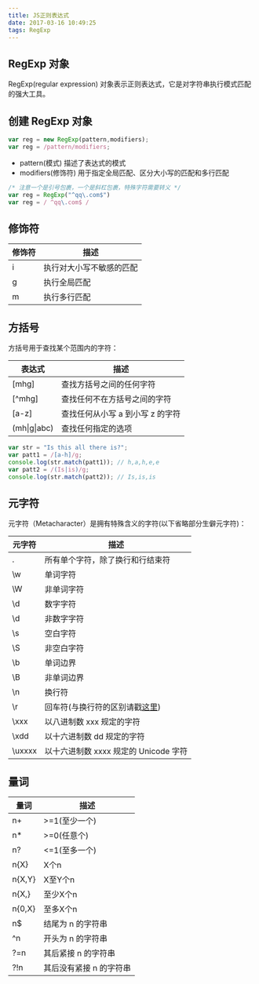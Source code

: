 ```yaml
---
title: JS正则表达式
date: 2017-03-16 10:49:25
tags: RegExp
---
```

## RegExp 对象
RegExp(regular expression) 对象表示正则表达式，它是对字符串执行模式匹配的强大工具。

## 创建 RegExp 对象
```js
var reg = new RegExp(pattern,modifiers);
var reg = /pattern/modifiers;
```
* pattern(模式) 描述了表达式的模式
* modifiers(修饰符) 用于指定全局匹配、区分大小写的匹配和多行匹配

```js
/* 注意一个是引号包裹，一个是斜杠包裹，特殊字符需要转义 */
var reg = RegExp("^qq\.com$")
var reg = / ^qq\.com$ /
```
<!-- more -->

## 修饰符

修饰符 | 描述
----- | ---
i   | 	执行对大小写不敏感的匹配
g   | 	执行全局匹配
m   | 	执行多行匹配

## 方括号 
方括号用于查找某个范围内的字符：

表达式 | 描述
----- | ---
[mhg] | 查找方括号之间的任何字符
[^mhg] | 查找任何不在方括号之间的字符
[a-z] | 查找任何从小写 a 到小写 z 的字符
(mh&#124;g&#124;abc) | 查找任何指定的选项


```js
var str = "Is this all there is?";
var patt1 = /[a-h]/g;
console.log(str.match(patt1)); // h,a,h,e,e
var patt2 = /(Is|is)/g;
console.log(str.match(patt2)); // Is,is,is
```

## 元字符
元字符（Metacharacter）是拥有特殊含义的字符(以下省略部分生僻元字符)：

元字符 | 描述
----- | ----
. | 所有单个字符，除了换行和行结束符
\w | 单词字符
\W | 非单词字符
\d | 数字字符
\d | 非数字字符
\s | 空白字符
\S | 非空白字符
\b | 单词边界
\B | 非单词边界
\n | 换行符
\r | 回车符(与换行符的区别请戳[这里](https://hamger.github.io/2017/03/10/%E6%8D%A2%E8%A1%8C%E7%AC%A6%E5%92%8C%E5%9B%9E%E8%BD%A6%E7%AC%A6%E7%9A%84%E5%8C%BA%E5%88%AB/))
\xxx | 以八进制数 xxx 规定的字符
\xdd | 以十六进制数 dd 规定的字符
\uxxxx | 以十六进制数 xxxx 规定的 Unicode 字符

## 量词
量词 | 描述
---- | ----
n+ | >=1(至少一个)
n* | >=0(任意个) 
n? | <=1(至多一个) 
n{X} | X个n 
n{X,Y} | X至Y个n 
n{X,} | 至少X个n 
n{0,X} | 至多X个n
n$ | 结尾为 n 的字符串
^n | 开头为 n 的字符串
?=n | 其后紧接 n 的字符串
?!n	| 其后没有紧接 n 的字符串




















